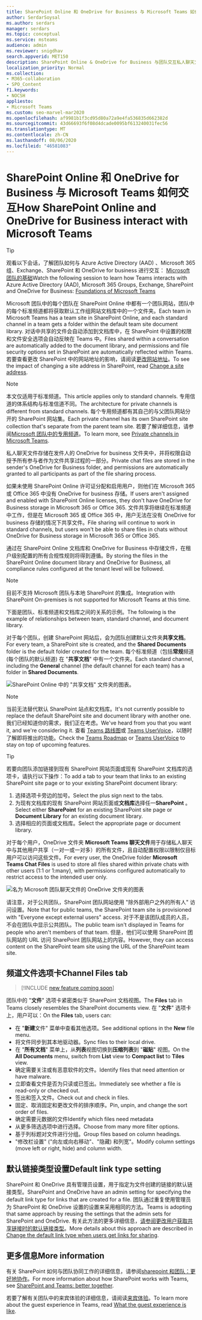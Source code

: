 ```yaml
---
title: SharePoint Online 和 OneDrive for Business 与 Microsoft Teams 如何交互
author: SerdarSoysal
ms.author: serdars
manager: serdars
ms.topic: conceptual
ms.service: msteams
audience: admin
ms.reviewer: snigdhav
search.appverid: MET150
description: SharePoint Online & OneDrive for Business 与团队交互私人聊天文件存储 & 团队、标准频道 & 文档库之间的交互。
localization_priority: Normal
ms.collection:
- M365-collaboration
- SPO_Content
f1.keywords:
- NOCSH
appliesto:
- Microsoft Teams
ms.custom: seo-marvel-mar2020
ms.openlocfilehash: af9981b1f3cd95d80a72a9e4fa536835d662382d
ms.sourcegitcommit: 43d66693f6f08d4dcade0095bf613240031fec56
ms.translationtype: MT
ms.contentlocale: zh-CN
ms.lasthandoff: 08/06/2020
ms.locfileid: "46581083"
---
```

# <a name="how-sharepoint-online-and-onedrive-for-business-interact-with-microsoft-teams"></a><span data-ttu-id="df0da-103">SharePoint Online 和 OneDrive for Business 与 Microsoft Teams 如何交互</span><span class="sxs-lookup"><span data-stu-id="df0da-103">How SharePoint Online and OneDrive for Business interact with Microsoft Teams</span></span>

> [!Tip]
> <span data-ttu-id="df0da-104">观看以下会话，了解团队如何与 Azure Active Directory (AAD) 、Microsoft 365 组、Exchange、SharePoint 和 OneDrive for business 进行交互： [Microsoft 团队的基础](https://aka.ms/teams-foundations)</span><span class="sxs-lookup"><span data-stu-id="df0da-104">Watch the following session to learn how Teams interacts with Azure Active Directory (AAD), Microsoft 365 Groups, Exchange, SharePoint and OneDrive for Business: [Foundations of Microsoft Teams](https://aka.ms/teams-foundations)</span></span>

<span data-ttu-id="df0da-105">Microsoft 团队中的每个团队在 SharePoint Online 中都有一个团队网站，团队中的每个标准频道都将获取默认工作组网站文档库中的一个文件夹。</span><span class="sxs-lookup"><span data-stu-id="df0da-105">Each team in Microsoft Teams has a team site in SharePoint Online, and each standard channel in a team gets a folder within the default team site document library.</span></span> <span data-ttu-id="df0da-106">对话中共享的文件会自动添加到文档库中，在 SharePoint 中设置的权限和文件安全选项会自动反映在 Teams 中。</span><span class="sxs-lookup"><span data-stu-id="df0da-106">Files shared within a conversation are automatically added to the document library, and permissions and file security options set in SharePoint are automatically reflected within Teams.</span></span> <span data-ttu-id="df0da-107">若要查看更改 SharePoint 中的网站地址的影响，请阅读[更改网站地址](https://docs.microsoft.com/sharepoint/change-site-address)。</span><span class="sxs-lookup"><span data-stu-id="df0da-107">To see the impact of changing a site address in SharePoint, read [Change a site address](https://docs.microsoft.com/sharepoint/change-site-address).</span></span>

> [!NOTE]
> <span data-ttu-id="df0da-108">本文仅适用于标准频道。</span><span class="sxs-lookup"><span data-stu-id="df0da-108">This article applies only to standard channels.</span></span> <span data-ttu-id="df0da-109">专用信道的体系结构与标准信道不同。</span><span class="sxs-lookup"><span data-stu-id="df0da-109">The architecture for private channels is different from standard channels.</span></span> <span data-ttu-id="df0da-110">每个专用频道都有其自己的与父团队网站分开的 SharePoint 网站集。</span><span class="sxs-lookup"><span data-stu-id="df0da-110">Each private channel has its own SharePoint site collection that's separate from the parent team site.</span></span> <span data-ttu-id="df0da-111">若要了解详细信息，请参阅[Microsoft 团队中的专用频道](private-channels.md)。</span><span class="sxs-lookup"><span data-stu-id="df0da-111">To learn more, see [Private channels in Microsoft Teams](private-channels.md).</span></span>

<span data-ttu-id="df0da-112">私人聊天文件存储在发件人的 OneDrive for business 文件夹中，并将权限自动授予所有参与者作为文件共享过程的一部分。</span><span class="sxs-lookup"><span data-stu-id="df0da-112">Private chat files are stored in the sender's OneDrive for Business folder, and permissions are automatically granted to all participants as part of the file sharing process.</span></span>

<span data-ttu-id="df0da-113">如果未使用 SharePoint Online 许可证分配和启用用户，则他们在 Microsoft 365 或 Office 365 中没有 OneDrive for business 存储。</span><span class="sxs-lookup"><span data-stu-id="df0da-113">If users aren't assigned and enabled with SharePoint Online licenses, they don't have OneDrive for Business storage in Microsoft 365 or Office 365.</span></span> <span data-ttu-id="df0da-114">文件共享将继续在标准频道中工作，但是在 Microsoft 365 或 Office 365 中，用户无法在没有 OneDrive for business 存储的情况下共享文件。</span><span class="sxs-lookup"><span data-stu-id="df0da-114">File sharing will continue to work in standard channels, but users won't be able to share files in chats without OneDrive for Business storage in Microsoft 365 or Office 365.</span></span>

<span data-ttu-id="df0da-115">通过在 SharePoint Online 文档库和 OneDrive for Business 中存储文件，在租户级别配置的所有合规性规则将得到遵循。</span><span class="sxs-lookup"><span data-stu-id="df0da-115">By storing the files in the SharePoint Online document library and OneDrive for Business, all compliance rules configured at the tenant level will be followed.</span></span> 

> [!NOTE]
> <span data-ttu-id="df0da-116">目前不支持 Microsoft 团队与本地 SharePoint 的集成。</span><span class="sxs-lookup"><span data-stu-id="df0da-116">Integration with SharePoint On-premises is not supported for Microsoft Teams at this time.</span></span>

<span data-ttu-id="df0da-117">下面是团队、标准频道和文档库之间的关系的示例。</span><span class="sxs-lookup"><span data-stu-id="df0da-117">The following is the example of relationships between team, standard channel, and document library.</span></span>

<span data-ttu-id="df0da-118">对于每个团队，创建 SharePoint 网站后，会为团队创建默认文件夹**共享文档**。</span><span class="sxs-lookup"><span data-stu-id="df0da-118">For every team, a SharePoint site is created, and the **Shared Documents** folder is the default folder created for the team.</span></span> <span data-ttu-id="df0da-119">每个标准频道（包括**常规**频道 (每个团队的默认频道) 在 "**共享文档**" 中有一个文件夹。</span><span class="sxs-lookup"><span data-stu-id="df0da-119">Each standard channel, including the **General** channel (the default channel for each team) has a folder in **Shared Documents**.</span></span>

![SharePoint Online 中的 "共享文档" 文件夹的图表。](media/Understand_how_SharePoint_Online_and_OneDrive_for_Business_interact_with_Microsoft_Teams_image1.png)

> [!NOTE]
> <span data-ttu-id="df0da-121">当前无法替代默认 SharePoint 站点和文档库。</span><span class="sxs-lookup"><span data-stu-id="df0da-121">It's not currently possible to replace the default SharePoint site and document library with another one.</span></span> <span data-ttu-id="df0da-122">我们已经知道你的需求，我们正在考虑。</span><span class="sxs-lookup"><span data-stu-id="df0da-122">We've heard from you that you want it, and we're considering it.</span></span> <span data-ttu-id="df0da-123">查看 [Teams 路线图](https://aka.ms/teamsroadmap)或 [Teams UserVoice](https://aka.ms/TeamsUserVoice)，以随时了解即将推出的功能。</span><span class="sxs-lookup"><span data-stu-id="df0da-123">Check the [Teams Roadmap](https://aka.ms/teamsroadmap) or [Teams UserVoice](https://aka.ms/TeamsUserVoice) to stay on top of upcoming features.</span></span>

> [!TIP]
> <span data-ttu-id="df0da-124">若要向团队添加链接到现有 SharePoint 网站页面或现有 SharePoint 文档库的选项卡，请执行以下操作：</span><span class="sxs-lookup"><span data-stu-id="df0da-124">To add a tab to your team that links to an existing SharePoint site page or to your existing SharePoint document library:</span></span>
> 1. <span data-ttu-id="df0da-125">选择选项卡旁边的加号。</span><span class="sxs-lookup"><span data-stu-id="df0da-125">Select the  plus sign next to the tabs.</span></span>
> 2. <span data-ttu-id="df0da-126">为现有文档库的现有 SharePoint 网站页面或**文档库**选择任一**SharePoint** 。</span><span class="sxs-lookup"><span data-stu-id="df0da-126">Select either **SharePoint** for an existing SharePoint site page or **Document Library** for an existing document library.</span></span>
> 3. <span data-ttu-id="df0da-127">选择相应的页面或文档库。</span><span class="sxs-lookup"><span data-stu-id="df0da-127">Select the appropriate page or document library.</span></span>

<span data-ttu-id="df0da-128">对于每个用户，OneDrive 文件夹 **Microsoft Teams 聊天文件**用于存储私人聊天中与其他用户共享（一对一或一对多）的所有文件，且自动配置权限以限制仅目标用户可以访问这些文件。</span><span class="sxs-lookup"><span data-stu-id="df0da-128">For every user, the OneDrive folder **Microsoft Teams Chat Files** is used to store all files shared within private chats with other users (1:1 or 1:many), with permissions configured automatically to restrict access to the intended user only.</span></span>

![名为 Microsoft 团队聊天文件的 OneDrive 文件夹的图表](media/Understand_how_SharePoint_Online_and_OneDrive_for_Business_interact_with_Microsoft_Teams_image2.png)

<span data-ttu-id="df0da-130">请注意，对于公共团队，SharePoint 团队网站使用 "除外部用户之外的所有人" 访问设置。</span><span class="sxs-lookup"><span data-stu-id="df0da-130">Note that for public teams, the SharePoint team site is provisioned with "Everyone except external users" access.</span></span> <span data-ttu-id="df0da-131">对于不是该团队成员的人员，不会在团队中显示公共团队。</span><span class="sxs-lookup"><span data-stu-id="df0da-131">The public team isn't displayed in Teams for people who aren't members of that team.</span></span> <span data-ttu-id="df0da-132">但是，他们可以使用 SharePoint 团队网站的 URL 访问 SharePoint 团队网站上的内容。</span><span class="sxs-lookup"><span data-stu-id="df0da-132">However, they can access content on the SharePoint team site using the URL of the SharePoint team site.</span></span> 

## <a name="channel-files-tab"></a><span data-ttu-id="df0da-133">频道文件选项卡</span><span class="sxs-lookup"><span data-stu-id="df0da-133">Channel Files tab</span></span>

> [!INCLUDE [new feature coming soon](includes/new-feature-coming-soon-section.md)]

<span data-ttu-id="df0da-134">团队中的 "**文件**" 选项卡紧密类似于 SharePoint 文档视图。</span><span class="sxs-lookup"><span data-stu-id="df0da-134">The **Files** tab in Teams closely resembles the SharePoint documents view.</span></span> <span data-ttu-id="df0da-135">在 "**文件**" 选项卡上，用户可以：</span><span class="sxs-lookup"><span data-stu-id="df0da-135">On the **Files** tab, users can:</span></span>

- <span data-ttu-id="df0da-136">在 "**新建**文件" 菜单中查看其他选项。</span><span class="sxs-lookup"><span data-stu-id="df0da-136">See additional options in the **New** file menu.</span></span>
- <span data-ttu-id="df0da-137">将文件同步到其本地驱动器。</span><span class="sxs-lookup"><span data-stu-id="df0da-137">Sync files to their local drive.</span></span>
- <span data-ttu-id="df0da-138">在 "**所有文档**" 菜单上，从**列表**视图切换到**压缩列表**到 "**磁贴**" 视图。</span><span class="sxs-lookup"><span data-stu-id="df0da-138">On the **All Documents** menu, switch from **List** view to **Compact list** to **Tiles** view.</span></span>
- <span data-ttu-id="df0da-139">确定需要关注或有恶意软件的文件。</span><span class="sxs-lookup"><span data-stu-id="df0da-139">Identify files that need attention or have malware.</span></span>
- <span data-ttu-id="df0da-140">立即查看文件是否为只读或已签出。</span><span class="sxs-lookup"><span data-stu-id="df0da-140">Immediately see whether a file is read-only or checked out.</span></span>
- <span data-ttu-id="df0da-141">签出和签入文件。</span><span class="sxs-lookup"><span data-stu-id="df0da-141">Check out and check in files.</span></span>
- <span data-ttu-id="df0da-142">固定、取消固定和更改文件的排序顺序。</span><span class="sxs-lookup"><span data-stu-id="df0da-142">Pin, unpin, and change the sort order of files.</span></span>
- <span data-ttu-id="df0da-143">确定需要元数据的文件</span><span class="sxs-lookup"><span data-stu-id="df0da-143">Identify which files need metadata</span></span>
- <span data-ttu-id="df0da-144">从更多筛选选项中进行选择。</span><span class="sxs-lookup"><span data-stu-id="df0da-144">Choose from many more filter options.</span></span>
- <span data-ttu-id="df0da-145">基于列标题对文件进行分组。</span><span class="sxs-lookup"><span data-stu-id="df0da-145">Group files based on column headings.</span></span>
- <span data-ttu-id="df0da-146">"修改栏设置" ("向左或向右移动"、"隐藏) 和列宽"。</span><span class="sxs-lookup"><span data-stu-id="df0da-146">Modify column settings (move left or right, hide) and column width.</span></span>

## <a name="default-link-type-setting"></a><span data-ttu-id="df0da-147">默认链接类型设置</span><span class="sxs-lookup"><span data-stu-id="df0da-147">Default link type setting</span></span>

<span data-ttu-id="df0da-148">SharePoint 和 OneDrive 具有管理员设置，用于指定为文件创建的链接的默认链接类型。</span><span class="sxs-lookup"><span data-stu-id="df0da-148">SharePoint and OneDrive have an admin setting for specifying the default link type for links that are created for a file.</span></span> <span data-ttu-id="df0da-149">团队通过重复使用管理员为 SharePoint 和 OneDrive 设置的设置来采用相同的方法。</span><span class="sxs-lookup"><span data-stu-id="df0da-149">Teams is adopting that same approach by reusing the settings that the admin sets for SharePoint and OneDrive.</span></span> <span data-ttu-id="df0da-150">有关此方法的更多详细信息，[请参阅更改用户获取共享链接时的默认链接类型](https://docs.microsoft.com/sharepoint/change-default-sharing-link)。</span><span class="sxs-lookup"><span data-stu-id="df0da-150">More details about this approach are described in [Change the default link type when users get links for sharing](https://docs.microsoft.com/sharepoint/change-default-sharing-link).</span></span> 

## <a name="more-information"></a><span data-ttu-id="df0da-151">更多信息</span><span class="sxs-lookup"><span data-stu-id="df0da-151">More information</span></span>

<span data-ttu-id="df0da-152">有关 SharePoint 如何与团队协同工作的详细信息，请参阅[sharepoint 和团队：更好地协作](https://techcommunity.microsoft.com/t5/Microsoft-SharePoint-Blog/SharePoint-and-Teams-Better-Together/ba-p/189593)。</span><span class="sxs-lookup"><span data-stu-id="df0da-152">For more information about how SharePoint works with Teams, see [SharePoint and Teams: better together](https://techcommunity.microsoft.com/t5/Microsoft-SharePoint-Blog/SharePoint-and-Teams-Better-Together/ba-p/189593).</span></span>

<span data-ttu-id="df0da-153">若要了解有关团队中的来宾体验的详细信息，请阅读[来宾体验](guest-experience.md)。</span><span class="sxs-lookup"><span data-stu-id="df0da-153">To learn more about the guest experience in Teams, read [What the guest experience is like](guest-experience.md).</span></span>


